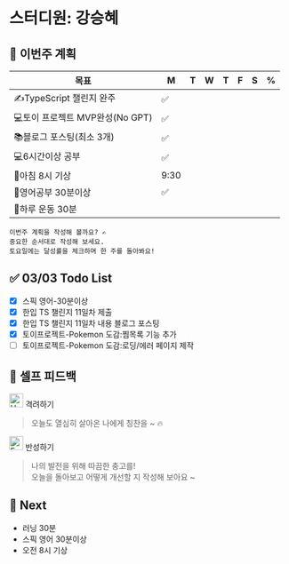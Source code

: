 # 스터디원: 강승혜

## 🚀 이번주 계획

| 목표                            | M   | T   | W   | T   | F   | S   | %   |
| ------------------------------- | --- | --- | --- | --- | --- | --- | --- |
| ✍️TypeScript 챌린지 완주        | ✅  |     |     |     |     |     |     |
| 💻토이 프로젝트 MVP완성(No GPT) |  ✅ |     |     |     |     |     |     |
| 📚블로그 포스팅(최소 3개)       |  ✅  |     |     |     |     |     |     |
| 💻6시간이상 공부                |  ✅  |     |     |     |     |     |     |
| 💚아침 8시 기상                 |  9:30  |     |     |     |     |     |     |
| 💚영어공부 30분이상             |  ✅  |     |     |     |     |     |     |
| 💪하루 운동 30분                |     |     |     |     |     |     |     |

```
이번주 계획을 작성해 볼까요? ✍
중요한 순서대로 작성해 보세요.
토요일에는 달성률을 체크하며 한 주를 돌아봐요!
```

## ✅ 03/03 Todo List

- [x] 스픽 영어-30분이상
- [x] 한입 TS 챌린지 11일차 제출
- [x] 한입 TS 챌린지 11일차 내용 블로그 포스팅
- [x] 토이프로젝트-Pokemon 도감:찜목록 기능 추가
- [ ] 토이프로젝트-Pokemon 도감:로딩/에러 페이지 제작

## 🎉 셀프 피드백

<img src="https://raw.githubusercontent.com/Tarikul-Islam-Anik/Animated-Fluent-Emojis/master/Emojis/Smilies/Hugging%20Face.png" alt="Hugging Face" width="25" height="25"> 격려하기</img>

> 오늘도 열심히 살아온 나에게 칭찬을 ~ 🔥

<img src="https://raw.githubusercontent.com/Tarikul-Islam-Anik/Animated-Fluent-Emojis/master/Emojis/Smilies/Face%20with%20Monocle.png" alt="Face with Monocle" width="25" height="25"> 반성하기</img>

> 나의 발전을 위해 따끔한 충고를! <br>
> 오늘을 돌아보고 어떻게 개선할 지 작성해 보아요 ~ <br>

## 🌱 Next

- 러닝 30분
- 스픽 영어 30분이상
- 오전 8시 기상
